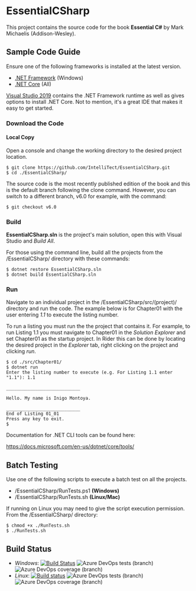 # EssentialCSharp

This project contains the source code for the book **Essential C#** by Mark Michaelis (Addison-Wesley).

## Sample Code Guide

Ensure one of the following frameworks is installed at the latest version.

* [.NET Framework](https://www.microsoft.com/net/targeting) (Windows)
* [.NET Core](https://www.microsoft.com/net/core) (All)

[Visual Studio 2019](https://www.visualstudio.com) contains the .NET Framework runtime as well as gives options to install .NET Core.  Not to mention, it's a great IDE that makes it easy to get started.

### Download the Code

#### Local Copy  

Open a console and change the working directory to the desired project location. 
```
$ git clone https://github.com/IntelliTect/EssentialCSharp.git
$ cd ./EssentialCSharp/
```
The source code is the most recently published edition of the book and this is the default branch following the clone command.  However, you can switch to a different branch, v6.0 for example, with the command:
```
$ git checkout v6.0
```

### Build

**EssentialCSharp.sln** is the project's main solution, open this with Visual Studio and _Build All_.
 
 For those using the command line, build all the projects from the /EssentialCSharp/ directory with these commands:
```
$ dotnet restore EssentialCSharp.sln
$ dotnet build EssentialCSharp.sln
```
### Run

Navigate to an individual project in the /EssentialCSharp/src/(project)/ directory and run the code. The example below is for Chapter01 with the user entering _1.1_ to execute the listing number.

To run a listing you must run the the project that contains it. For example, to run Listing 1.1 you must navigate to Chapter01 in the 
_Solution Explorer_ and set Chapter01 as the startup project. In Rider this can be done by locating the desired project in the _Explorer_ tab, right clicking on the project and clicking _run_.

```
$ cd ./src/Chapter01/
$ dotnet run
Enter the listing number to execute (e.g. For Listing 1.1 enter "1.1"): 1.1

____________________________

Hello. My name is Inigo Montoya.

____________________________
End of Listing 01_01
Press any key to exit.
$
```

Documentation for .NET CLI tools can be found here: 

https://docs.microsoft.com/en-us/dotnet/core/tools/


## Batch Testing
Use one of the following scripts to execute a batch test on all the projects.

* /EssentialCSharp/RunTests.ps1 **(Windows)**
* /EssentialCSharp/RunTests.sh **(Linux/Mac)**

If running on Linux you may need to give the script execution permission.  From the /EssentialCSharp/ directory:
```
$ chmod +x ./RunTests.sh
$ ./RunTests.sh
```

## Build Status
* *Windows*: [![Build Status](https://dev.azure.com/intelliTect/EssentialCSharp/_apis/build/status/Branch%20Master%20-%20EssentialCSharp-Windows?branchName=v8.0)](https://dev.azure.com/intelliTect/EssentialCSharp/_build/latest?definitionId=46&branchName=v8.0)
![Azure DevOps tests (branch)](https://img.shields.io/azure-devops/tests/intelliTect/EssentialCSharp/46/v8.0.svg)
![Azure DevOps coverage (branch)](https://img.shields.io/azure-devops/coverage/IntelliTect/EssentialCSharp/46/v8.0)
* *Linux*: [![Build status](https://dev.azure.com/intelliTect/EssentialCSharp/_apis/build/status/Branch%20v8.0%20-%20EssentialCSharp-Linux)](https://dev.azure.com/intelliTect/EssentialCSharp/_build/latest?definitionId=45)
![Azure DevOps tests (branch)](https://img.shields.io/azure-devops/tests/intelliTect/EssentialCSharp/45/v8.0.svg)
![Azure DevOps coverage (branch)](https://img.shields.io/azure-devops/coverage/IntelliTect/EssentialCSharp/45/v8.0)
